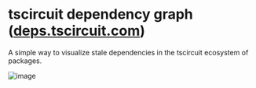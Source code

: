 # tscircuit dependency graph ([deps.tscircuit.com](https://deps.tscircuit.com))

A simple way to visualize stale dependencies in the tscircuit ecosystem of packages.

![image](https://github.com/user-attachments/assets/d89099a9-39b7-4174-ba2f-59611c51367a)
